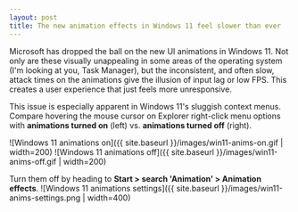 ```yaml
---
layout: post
title: The new animation effects in Windows 11 feel slower than ever
---
```


Microsoft has dropped the ball on the new UI animations in Windows 11. Not only are these visually unappealing in some areas of the operating system (I'm looking at you, Task Manager), but the inconsistent, and often slow, attack times on the animations give the illusion of input lag or low FPS. This creates a user experience that just feels more unresponsive.

This issue is especially apparent in Windows 11's sluggish context menus. Compare hovering the mouse cursor on Explorer right-click menu options with **animations turned on** (left) vs. **animations turned off** (right).

![Windows 11 animations on]({{ site.baseurl }}/images/win11-anims-on.gif | width=200) ![Windows 11 animations off]({{ site.baseurl }}/images/win11-anims-off.gif | width=200)

Turn them off by heading to **Start > search 'Animation' > Animation effects**.
![Windows 11 animations settings]({{ site.baseurl }}/images/win11-anims-settings.png | width=400)
